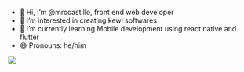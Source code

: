 - 👋 Hi, I’m @mrccastillo, front end web developer
- 👀 I’m interested in creating kewl softwares
- 🌱 I’m currently learning Mobile development using react native and flutter
- 😄 Pronouns: he/him

<img src="https://github-readme-stats.vercel.app/api/top-langs/?username=mrccastillo"/>
